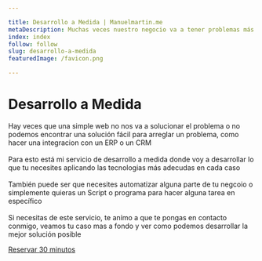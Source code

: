 ```yaml
---

title: Desarrollo a Medida | Manuelmartin.me
metaDescription: Muchas veces nuestro negocio va a tener problemas más complejos que no se pueden resolver con una simple web como por ejemplo integraciones con CRM, ERPs o simplemente soluciones a medida
index: index
follow: follow
slug: desarrollo-a-medida
featuredImage: /favicon.png

---
```


# Desarrollo a Medida

Hay veces que una simple web no nos va a solucionar el problema o no podemos encontrar una solución fácil para arreglar un problema, como hacer una integracion con un ERP o un CRM
\
\
Para esto está mi servicio de desarrollo a medida donde voy a desarrollar lo que tu necesites aplicando las tecnologias más adecudas en cada caso
\
\
También puede ser que necesites automatizar alguna parte de tu negcoio o simplemente quieras un Script o programa para hacer alguna tarea en específico
\
\
Si necesitas de este servicio, te anímo a que te pongas en contacto conmigo, veamos tu caso mas a fondo y ver como podemos desarrollar la mejor solución posible

<div class="flex justify-center my-4">
    <a href="https://calendly.com/manuel-martin-morante/reunion" class="btn-green" role="button">Reservar 30 minutos</a>
</div>